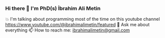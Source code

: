### Hi there 👋 I'm PhD(s) İbrahim Ali Metin

💥 I'm talking about programming most of the time on this youtube channel https://www.youtube.com/@ibrahimalimetin/featured
💬 Ask me about everything
📫 How to reach me: ibrahimalimetin@gmail.com

<!--
**ibrahimalimetin/IbrahimAliMetin** is a ✨ _special_ ✨ repository because its `README.md` (this file) appears on your GitHub profile.

Here are some ideas to get you started:

- 🔭 I’m currently working on ...
- 🌱 I’m currently learning ...
- 👯 I’m looking to collaborate on ...
- 🤔 I’m looking for help with ...
- 💬 Ask me about ...
- 📫 How to reach me: ...
- 😄 Pronouns: ...
- ⚡ Fun fact: ...
-->
